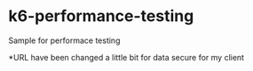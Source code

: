 # k6-performance-testing

Sample for performace testing

*URL have been changed a little bit for data secure for my client
